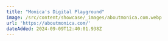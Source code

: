 ```yaml
---
title: "Monica's Digital Playground"
image: /src/content/showcase/_images/aboutmonica.com.webp
url: 'https://aboutmonica.com/'
dateAdded: 2024-09-09T12:40:01.938Z
---
```

